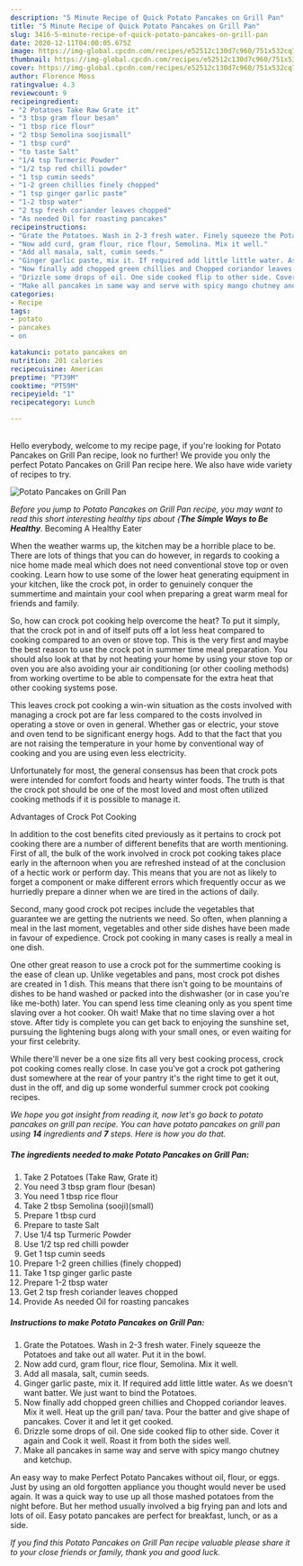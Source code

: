 ```yaml
---
description: "5 Minute Recipe of Quick Potato Pancakes on Grill Pan"
title: "5 Minute Recipe of Quick Potato Pancakes on Grill Pan"
slug: 3416-5-minute-recipe-of-quick-potato-pancakes-on-grill-pan
date: 2020-12-11T04:00:05.675Z
image: https://img-global.cpcdn.com/recipes/e52512c130d7c960/751x532cq70/potato-pancakes-on-grill-pan-recipe-main-photo.jpg
thumbnail: https://img-global.cpcdn.com/recipes/e52512c130d7c960/751x532cq70/potato-pancakes-on-grill-pan-recipe-main-photo.jpg
cover: https://img-global.cpcdn.com/recipes/e52512c130d7c960/751x532cq70/potato-pancakes-on-grill-pan-recipe-main-photo.jpg
author: Florence Moss
ratingvalue: 4.3
reviewcount: 9
recipeingredient:
- "2 Potatoes Take Raw Grate it"
- "3 tbsp gram flour besan"
- "1 tbsp rice flour"
- "2 tbsp Semolina soojismall"
- "1 tbsp curd"
- "to taste Salt"
- "1/4 tsp Turmeric Powder"
- "1/2 tsp red chilli powder"
- "1 tsp cumin seeds"
- "1-2 green chillies finely chopped"
- "1 tsp ginger garlic paste"
- "1-2 tbsp water"
- "2 tsp fresh coriander leaves chopped"
- "As needed Oil for roasting pancakes"
recipeinstructions:
- "Grate the Potatoes. Wash in 2-3 fresh water. Finely squeeze the Potatoes and take out all water. Put it in the bowl."
- "Now add curd, gram flour, rice flour, Semolina. Mix it well."
- "Add all masala, salt, cumin seeds."
- "Ginger garlic paste, mix it. If required add little little water. As we doesn&#39;t want batter. We just want to bind the Potatoes."
- "Now finally add chopped green chillies and Chopped coriandor leaves. Mix it well. Heat up the grill pan/ tava. Pour the batter and give shape of pancakes. Cover it and let it get cooked."
- "Drizzle some drops of oil. One side cooked flip to other side. Cover it again and Cook it well. Roast it from both the sides well."
- "Make all pancakes in same way and serve with spicy mango chutney and ketchup."
categories:
- Recipe
tags:
- potato
- pancakes
- on

katakunci: potato pancakes on 
nutrition: 201 calories
recipecuisine: American
preptime: "PT39M"
cooktime: "PT59M"
recipeyield: "1"
recipecategory: Lunch

---
```

<br>
Hello everybody, welcome to my recipe page, if you're looking for Potato Pancakes on Grill Pan recipe, look no further! We provide you only the perfect Potato Pancakes on Grill Pan recipe here. We also have wide variety of recipes to try.
<br>


![Potato Pancakes on Grill Pan](https://img-global.cpcdn.com/recipes/e52512c130d7c960/751x532cq70/potato-pancakes-on-grill-pan-recipe-main-photo.jpg)

<i>Before you jump to Potato Pancakes on Grill Pan recipe, you may want to read this short interesting healthy tips about {<strong>The Simple Ways to Be Healthy</strong>.</i>
Becoming A Healthy Eater


When the weather warms up, the kitchen may be a horrible place to be. There are lots of things that you can do however, in regards to cooking a nice home made meal which does not need conventional stove top or oven cooking. Learn how to use some of the lower heat generating equipment in your kitchen, like the crock pot, in order to genuinely conquer the summertime and maintain your cool when preparing a great warm meal for friends and family.

So, how can crock pot cooking help overcome the heat? To put it simply, that the crock pot in and of itself puts off a lot less heat compared to cooking compared to an oven or stove top. This is the very first and maybe the best reason to use the crock pot in summer time meal preparation. You should also look at that by not heating your home by using your stove top or oven you are also avoiding your air conditioning (or other cooling methods) from working overtime to be able to compensate for the extra heat that other cooking systems pose.

This leaves crock pot cooking a win-win situation as the costs involved with managing a crock pot are far less compared to the costs involved in operating a stove or oven in general. Whether gas or electric, your stove and oven tend to be significant energy hogs. Add to that the fact that you are not raising the temperature in your home by conventional way of cooking and you are using even less electricity.

Unfortunately for most, the general consensus has been that crock pots were intended for comfort foods and hearty winter foods.  The truth is that the crock pot should be one of the most loved and most often utilized cooking methods if it is possible to manage it.  

Advantages of Crock Pot Cooking

In addition to the cost benefits cited previously as it pertains to crock pot cooking there are a number of different benefits that are worth mentioning. First of all, the bulk of the work involved in crock pot cooking takes place early in the afternoon when you are refreshed instead of at the conclusion of a hectic work or perform day. This means that you are not as likely to forget a component or make different errors which frequently occur as we hurriedly prepare a dinner when we are tired in the actions of daily.

Second, many good crock pot recipes include the vegetables that guarantee we are getting the nutrients we need. So often, when planning a meal in the last moment, vegetables and other side dishes have been made in favour of expedience. Crock pot cooking in many cases is really a meal in one dish.

One other great reason to use a crock pot for the summertime cooking is the ease of clean up.  Unlike vegetables and pans, most crock pot dishes are created in 1 dish. This means that there isn't going to be mountains of dishes to be hand washed or packed into the dishwasher (or in case you're like me-both) later. You can spend less time cleaning only as you spent time slaving over a hot cooker. Oh wait! Make that no time slaving over a hot stove. After tidy is complete you can get back to enjoying the sunshine set, pursuing the lightening bugs along with your small ones, or even waiting for your first celebrity.

While there'll never be a one size fits all very best cooking process, crock pot cooking comes really close. In case you've got a crock pot gathering dust somewhere at the rear of your pantry it's the right time to get it out, dust in the off, and dig up some wonderful summer crock pot cooking recipes.


<i>We hope you got insight from reading it, now let's go back to potato pancakes on grill pan recipe. You can have potato pancakes on grill pan using <strong>14</strong> ingredients and <strong>7</strong> steps. Here is how you do that.
</i>

##### The ingredients needed to make Potato Pancakes on Grill Pan:

1. Take 2 Potatoes (Take Raw, Grate it)
1. You need 3 tbsp gram flour (besan)
1. You need 1 tbsp rice flour
1. Take 2 tbsp Semolina (sooji)(small)
1. Prepare 1 tbsp curd
1. Prepare to taste Salt
1. Use 1/4 tsp Turmeric Powder
1. Use 1/2 tsp red chilli powder
1. Get 1 tsp cumin seeds
1. Prepare 1-2 green chillies (finely chopped)
1. Take 1 tsp ginger garlic paste
1. Prepare 1-2 tbsp water
1. Get 2 tsp fresh coriander leaves chopped
1. Provide As needed Oil for roasting pancakes


##### Instructions to make Potato Pancakes on Grill Pan:

1. Grate the Potatoes. Wash in 2-3 fresh water. Finely squeeze the Potatoes and take out all water. Put it in the bowl.
1. Now add curd, gram flour, rice flour, Semolina. Mix it well.
1. Add all masala, salt, cumin seeds.
1. Ginger garlic paste, mix it. If required add little little water. As we doesn&#39;t want batter. We just want to bind the Potatoes.
1. Now finally add chopped green chillies and Chopped coriandor leaves. Mix it well. Heat up the grill pan/ tava. Pour the batter and give shape of pancakes. Cover it and let it get cooked.
1. Drizzle some drops of oil. One side cooked flip to other side. Cover it again and Cook it well. Roast it from both the sides well.
1. Make all pancakes in same way and serve with spicy mango chutney and ketchup.


An easy way to make Perfect Potato Pancakes without oil, flour, or eggs. Just by using an old forgotten appliance you thought would never be used again. It was a quick way to use up all those mashed potatoes from the night before. But her method usually involved a big frying pan and lots and lots of oil. Easy potato pancakes are perfect for breakfast, lunch, or as a side. 

<i>If you find this Potato Pancakes on Grill Pan recipe valuable please share it to your close friends or family, thank you and good luck.</i>
